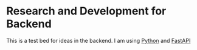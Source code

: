 # Research and Development for Backend

This is a test bed for ideas in the backend. I am using [Python](https://www.python.org/) 
and [FastAPI](https://fastapi.tiangolo.com/)